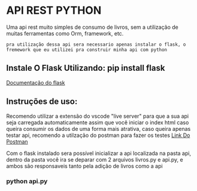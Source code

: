 <h1>API REST PYTHON</h1>
<p>
    Uma api rest muito simples de consumo de livros, sem a utilização de muitas ferramentas como Orm, 
    framework, etc.
    
    pra utilização dessa api sera necessario apenas instalar o flask, o fremework que eu utilizei pra construir minha api com python
</p>

<h2>Instale O Flask Utilizando: pip install flask</h2>

<a href="https://pypi.org/project/Flask/">Documentação do flask</a>

<h2>Instruções de uso: </h2>

<p>
   Recomendo utilizar a extensão do vscode "live server" para que a sua api seja carregada automaticamente assim que você iniciar o index html caso queira consumir os dados de uma forma mais atrativa, caso queira apenas testar api, recomendo a utilzação do postman para fazer os testes <a href="https://www.postman.com/">Link Do Postman</a>


  Com o flask instalado sera possível inicializar a api localizada na pasta api, dentro da pasta você ira se deparar com 2 arquivos livros.py e api.py, e ambos são responsaveis tanto pela adição de livros como a api

</p>

<h3>python api.py</h3>

